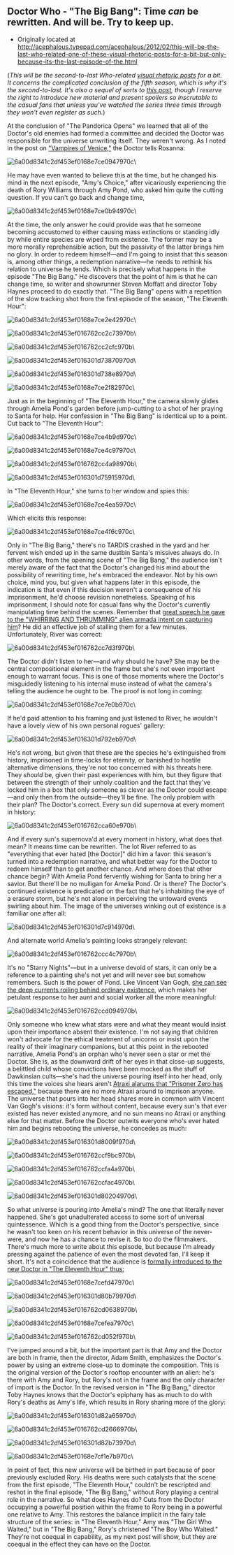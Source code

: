## Doctor Who - "The Big Bang": Time *can* be rewritten. And will be. Try to keep up.

 * Originally located at http://acephalous.typepad.com/acephalous/2012/02/this-will-be-the-last-who-related-one-of-these-visual-rhetoric-posts-for-a-bit-but-only-because-its-the-last-episode-of-the.html

(*This will be the second-to-last Who-related [visual rhetoric posts](http://acephalous.typepad.com/acephalous/2011/11/scott-eric-kaufmans-visual-rhetoric-compendium-as-of-11282011.html) for a bit. It concerns the complicated conclusion of the fifth season, which is why it's the second-to-last. It's also a sequel of sorts to [this post](http://acephalous.typepad.com/acephalous/2011/11/doctor-who-the-pandorica-opens.html), though I reserve the right to introduce new material and present spoilers so inscrutable to the casual fans that unless you've watched the series three times through they won't even register as such.*)

At the conclusion of "The Pandorica Opens" we learned that all of the Doctor's old enemies had formed a committee and decided the Doctor was responsible for the universe unwriting itself. They weren't wrong. As I noted in the post on ["Vampires of Venice,"](http://acephalous.typepad.com/acephalous/2012/02/doctor-who-amys-choice-rhetorical-film-analysis.html) the Doctor tells Rosanna:

![6a00d8341c2df453ef0168e7ce0947970c](../../images/tv/doctor-who/the-big-bang/6a00d8341c2df453ef0168e7ce0947970c.jpg)\ 

He may have even wanted to believe this at the time, but he changed his mind in the next episode, "Amy's Choice," after vicariously experiencing the death of Rory Williams through Amy Pond, who asked him quite the cutting question. If you can't go back and change time,  

![6a00d8341c2df453ef0168e7ce0b94970c](../../images/tv/doctor-who/the-big-bang/6a00d8341c2df453ef0168e7ce0b94970c.jpg)\ 

At the time, the only answer he could provide was that he someone becoming accustomed to either causing mass extinctions or standing idly by while entire species are wiped from existence. The former may be a more morally reprehensible action, but the passivity of the latter brings him no glory. In order to redeem himself—and I'm going to insist that this season is, among other things, a redemption narrative—he needs to rethink his relation to universe he tends. Which is precisely what happens in the episode "The Big Bang." He discovers that the point of him is that he can change time, so writer and showrunner Steven Moffatt and director Toby Haynes proceed to do exactly that. "The Big Bang" opens with a repetition of the slow tracking shot from the first episode of the season, "The Eleventh Hour":

![6a00d8341c2df453ef0168e7ce2e42970c](../../images/tv/doctor-who/the-big-bang/6a00d8341c2df453ef0168e7ce2e42970c.jpg)\ 

![6a00d8341c2df453ef016762cc2c73970b](../../images/tv/doctor-who/the-big-bang/6a00d8341c2df453ef016762cc2c73970b.jpg)\ 

![6a00d8341c2df453ef016762cc2cfc970b](../../images/tv/doctor-who/the-big-bang/6a00d8341c2df453ef016762cc2cfc970b.jpg)\ 

![6a00d8341c2df453ef016301d73870970d](../../images/tv/doctor-who/the-big-bang/6a00d8341c2df453ef016301d73870970d.jpg)\ 

![6a00d8341c2df453ef016301d738e8970d](../../images/tv/doctor-who/the-big-bang/6a00d8341c2df453ef016301d738e8970d.jpg)\ 

![6a00d8341c2df453ef0168e7ce2f82970c](../../images/tv/doctor-who/the-big-bang/6a00d8341c2df453ef0168e7ce2f82970c.jpg)\ 

Just as in the beginning of "The Eleventh Hour," the camera slowly glides through Amelia Pond's garden before jump-cutting to a shot of her praying to Santa for help. Her confession in "The Big Bang" is identical up to a point. Cut back to "The Eleventh Hour":

![6a00d8341c2df453ef0168e7ce4b9d970c](../../images/tv/doctor-who/the-big-bang/6a00d8341c2df453ef0168e7ce4b9d970c.jpg)\ 

![6a00d8341c2df453ef0168e7ce4c97970c](../../images/tv/doctor-who/the-big-bang/6a00d8341c2df453ef0168e7ce4c97970c.jpg)\ 

![6a00d8341c2df453ef016762cc4a98970b](../../images/tv/doctor-who/the-big-bang/6a00d8341c2df453ef016762cc4a98970b.jpg)\ 

![6a00d8341c2df453ef016301d75915970d](../../images/tv/doctor-who/the-big-bang/6a00d8341c2df453ef016301d75915970d.jpg)\ 

In "The Eleventh Hour," she turns to her window and spies this:

![6a00d8341c2df453ef0168e7ce4ea5970c](../../images/tv/doctor-who/the-big-bang/6a00d8341c2df453ef0168e7ce4ea5970c.jpg)\ 

Which elicits this response:

![6a00d8341c2df453ef0168e7ce4f6c970c](../../images/tv/doctor-who/the-big-bang/6a00d8341c2df453ef0168e7ce4f6c970c.jpg)\ 

Only in "The Big Bang," there's no TARDIS crashed in the yard and her fervent wish ended up in the same dustbin Santa's missives always do. In other words, from the opening scene of "The Big Bang," the audience isn't merely aware of the fact that the Doctor's changed his mind about the possibility of rewriting time, he's embraced the endeavor. Not by his own choice, mind you, but given what happens later in this episode, the indication is that even if this decision weren't a consequence of his imprisonment, he'd choose revision nonetheless. Speaking of his imprisonment, I should note for casual fans why the Doctor's currently manipulating time behind the scenes. Remember that [great speech he gave to the "WHIRRING AND THRUMMING" alien armada intent on capturing him](http://acephalous.typepad.com/acephalous/2011/11/doctor-who-the-pandorica-opens.html)?
He did an effective job of stalling them for a few minutes. Unfortunately, River was correct:

![6a00d8341c2df453ef016762cc7d3f970b](../../images/tv/doctor-who/the-big-bang/6a00d8341c2df453ef016762cc7d3f970b.jpg)\ 

The Doctor didn't listen to her—and why should he have? She may be the central compositional element in the frame but she's not even important enough to warrant focus. This is one of those moments where the Doctor's misguidedly listening to his internal muse instead of what the camera's telling the audience he ought to be. The proof is not long in coming:

![6a00d8341c2df453ef0168e7ce7e0b970c](../../images/tv/doctor-who/the-big-bang/6a00d8341c2df453ef0168e7ce7e0b970c.jpg)\ 

If he'd paid attention to his framing and just listened to River, he wouldn't have a lovely view of his own personal rogues' gallery:

![6a00d8341c2df453ef016301d792eb970d](../../images/tv/doctor-who/the-big-bang/6a00d8341c2df453ef016301d792eb970d.jpg)\ 

He's not wrong, but given that these are the species he's extinguished from history, imprisoned in time-locks for eternity, or banished to hostile alternative dimensions, they're not too concerned with his threats here. They *should* be, given their past experiences with him, but they figure that between the strength of their unholy coalition and the fact that they've locked him in a box that only someone as clever as the Doctor could escape—and only then from the outside—they'll be fine. The only problem with their plan? The Doctor's correct. Every sun did supernova at every moment in history:

![6a00d8341c2df453ef016762cca60e970b](../../images/tv/doctor-who/the-big-bang/6a00d8341c2df453ef016762cca60e970b.jpg)\ 

And if every sun's supernova'd at every moment in history, what does that mean? It means time can be rewritten. The lot River referred to as "everything that ever hated [the Doctor]" did him a favor: this season's turned into a redemption narrative, and what better way for the Doctor to redeem himself than to get another chance. And where does that other chance begin? With Amelia Pond fervently wishing for Santa to bring her a savior. But there'll be no mulligan for Amelia Pond. Or is there? The Doctor's continued existence is predicated on the fact that he's inhabiting the eye of a erasure storm, but he's not alone in perceiving the untoward events swirling about him. The image of the universes winking out of existence is a familiar one after all:

![6a00d8341c2df453ef016301d7c914970d](../../images/tv/doctor-who/the-big-bang/6a00d8341c2df453ef016301d7c914970d.jpg)\ 

And alternate world Amelia's painting looks strangely relevant:

![6a00d8341c2df453ef016762ccc4c7970b](../../images/tv/doctor-who/the-big-bang/6a00d8341c2df453ef016762ccc4c7970b.jpg)\ 

It's no "Starry Nights"—but in a universe devoid of stars, it can only be a reference to a painting she's not yet and will never see but somehow remembers. Such is the power of Pond. Like Vincent Van Gogh, [she can see the deep currents roiling behind ordinary existence](http://acephalous.typepad.com/acephalous/2012/02/doctor-who-vincent-and-the-doctor.html), which makes her petulant response to her aunt and social worker all the more meaningful:

![6a00d8341c2df453ef016762ccd094970b](../../images/tv/doctor-who/the-big-bang/6a00d8341c2df453ef016762ccd094970b.jpg)\ 

Only someone who knew what stars were and what they meant would insist upon their importance absent their existence. I'm not saying that children won't advocate for the ethical treatment of unicorns or insist upon the reality of their imaginary companions, but at this point in the rebooted narrative, Amelia Pond's an orphan who's never seen a star or met the Doctor. She is, as the downward drift of her eyes in that close-up suggests, a belittled child whose convictions have been mocked as the stuff of Dawkinsian cults—she's had the universe pouring itself into her head, only this time the voices she hears aren't [Atraxi alarums that "Prisoner Zero has escaped,"](http://acephalous.typepad.com/acephalous/2011/11/superman-versus-the-doctor.html) because there are no more Atraxi around to imprison anyone.
The universe that pours into her head shares more in common with Vincent Van Gogh's visions: it's form without content, because every sun's that ever existed has never existed anymore, and no sun means no Atraxi or anything else for that matter. Before the Doctor outwits everyone who's ever hated him and begins rebooting the universe, he concedes as much:

![6a00d8341c2df453ef016301d8009f970d](../../images/tv/doctor-who/the-big-bang/6a00d8341c2df453ef016301d8009f970d.jpg)\ 

![6a00d8341c2df453ef016762ccf9bc970b](../../images/tv/doctor-who/the-big-bang/6a00d8341c2df453ef016762ccf9bc970b.jpg)\ 

![6a00d8341c2df453ef016762ccfa4a970b](../../images/tv/doctor-who/the-big-bang/6a00d8341c2df453ef016762ccfa4a970b.jpg)\ 

![6a00d8341c2df453ef016762ccfac4970b](../../images/tv/doctor-who/the-big-bang/6a00d8341c2df453ef016762ccfac4970b.jpg)\ 

![6a00d8341c2df453ef016301d80204970d](../../images/tv/doctor-who/the-big-bang/6a00d8341c2df453ef016301d80204970d.jpg)\ 

So what universe is pouring into Amelia's mind? The one that literally never happened. She's got unadulterated access to some sort of universal quintessence. Which is a good thing from the Doctor's perspective, since he wasn't too keen on his recent behavior in this universe of the never-were, and now he has a chance to revise it. So too do the filmmakers. There's much more to write about this episode, but because I'm already pressing against the patience of even the most devoted fan, I'll keep it short. It's not a coincidence that the audience is [formally introduced to the new Doctor in "The Eleventh Hour" thus:](http://acephalous.typepad.com/acephalous/2011/11/superman-versus-the-doctor.html)

![6a00d8341c2df453ef0168e7cefd47970c](../../images/tv/doctor-who/the-big-bang/6a00d8341c2df453ef0168e7cefd47970c.jpg)\ 

![6a00d8341c2df453ef016301d80b79970d](../../images/tv/doctor-who/the-big-bang/6a00d8341c2df453ef016301d80b79970d.jpg)\ 

![6a00d8341c2df453ef016762cd0638970b](../../images/tv/doctor-who/the-big-bang/6a00d8341c2df453ef016762cd0638970b.jpg)\ 

![6a00d8341c2df453ef0168e7cefea7970c](../../images/tv/doctor-who/the-big-bang/6a00d8341c2df453ef0168e7cefea7970c.jpg)\ 


![6a00d8341c2df453ef016762cd052f970b](../../images/tv/doctor-who/the-big-bang/6a00d8341c2df453ef016762cd052f970b.jpg)\ 

I've jumped around a bit, but the important part is that Amy and the Doctor are both in frame, then the director, Adam Smith, emphasizes the Doctor's power by using an extreme close-up to dominate the composition. This is the original version of the Doctor's rooftop encounter with an alien: he's there with Amy and Rory, but Rory's not in the frame and the only character of import is the Doctor. In the revised version in "The Big Bang," director Toby Haynes knows that the Doctor's epiphany has as much to do with Rory's deaths as Amy's life, which results in Rory sharing more of the glory:

![6a00d8341c2df453ef016301d82a65970d](../../images/tv/doctor-who/the-big-bang/6a00d8341c2df453ef016301d82a65970d.jpg)\ 

![6a00d8341c2df453ef016762cd2666970b](../../images/tv/doctor-who/the-big-bang/6a00d8341c2df453ef016762cd2666970b.jpg)\ 

![6a00d8341c2df453ef016301d82b73970d](../../images/tv/doctor-who/the-big-bang/6a00d8341c2df453ef016301d82b73970d.jpg)\ 

![6a00d8341c2df453ef0168e7cf1e7b970c](../../images/tv/doctor-who/the-big-bang/6a00d8341c2df453ef0168e7cf1e7b970c.jpg)\ 

In point of fact, this new universe will be birthed in part because of poor previously excluded Rory. His deaths were such catalysts that the scene from the first episode, "The Eleventh Hour," couldn't be rescripted and reshot in the final episode, "The Big Bang," without Rory playing a central role in the narrative. So what does Haynes do? Cuts from the Doctor occupying a powerful position within the frame to Rory being in a powerful one relative to Amy. This restores the balance implicit in the fairy tale structure of the series: in "The Eleventh Hour," Amy was "The Girl Who Waited," but in "The Big Bang," Rory's christened "The Boy Who Waited." They're not coequal in capability, as my next post will show, but they are coequal in the effect they can have on the Doctor.
